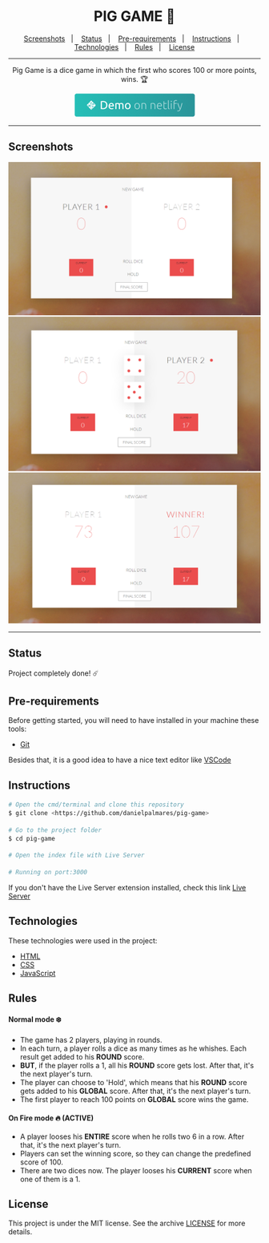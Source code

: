 <h1 align="center">
  PIG GAME 🐷
</h1>

<p align="center">
  <a href="#screenshots">Screenshots</a>&nbsp;&nbsp;&nbsp;|&nbsp;&nbsp;&nbsp;
  <a href="#status">Status</a>&nbsp;&nbsp;&nbsp;|&nbsp;&nbsp;&nbsp;
  <a href="#pre-requirements">Pre-requirements</a>&nbsp;&nbsp;&nbsp;|&nbsp;&nbsp;&nbsp;
  <a href="#instructions">Instructions</a>&nbsp;&nbsp;&nbsp;|&nbsp;&nbsp;&nbsp;
  <a href="#technologies">Technologies</a>&nbsp;&nbsp;&nbsp;|&nbsp;&nbsp;&nbsp;
  <a href="#rules">Rules</a>&nbsp;&nbsp;&nbsp;|&nbsp;&nbsp;&nbsp;
  <a href="#license">License</a>
</p>

---

<p align="center">
  Pig Game is a dice game in which the first who scores 100 or more points, wins. 🏆 
</p>

<p align="center">
  <a href="https://dann-pig-game.netlify.app/" target="_blank">
    <img alt="Demo on Netlify" src="https://github.com/danielpalmares/omnifood/blob/master/.github/demo-on-netlify.png">
  </a>
</p>

---

## Screenshots

![Pig Game](https://github.com/danielpalmares/pig-game/blob/master/.github/pig-game-1.png)
![Pig Game](https://github.com/danielpalmares/pig-game/blob/master/.github/pig-game-2.png)
![Pig Game](https://github.com/danielpalmares/pig-game/blob/master/.github/pig-game-3.png)

---

## Status

Project completely done! ☄️

## Pre-requirements

Before getting started, you will need to have installed in your machine these tools: 

- [Git](https://git-scm.com)

Besides that, it is a good idea to have a nice text editor like [VSCode](https://code.visualstudio.com/)

## Instructions

```bash
# Open the cmd/terminal and clone this repository
$ git clone <https://github.com/danielpalmares/pig-game>

# Go to the project folder
$ cd pig-game

# Open the index file with Live Server

# Running on port:3000
```

If you don't have the Live Server extension installed, check this link [Live Server](https://marketplace.visualstudio.com/items?itemName=ritwickdey.LiveServer)

## Technologies

These technologies were used in the project:

- [HTML](https://developer.mozilla.org/pt-BR/docs/Web/HTML)
- [CSS](https://developer.mozilla.org/pt-BR/docs/Web/CSS)
- [JavaScript](https://developer.mozilla.org/pt-BR/docs/Web/JavaScript)

## Rules 

#### Normal mode ❄️

- The game has 2 players, playing in rounds.
- In each turn, a player rolls a dice as many times as he whishes. Each result get added to his **ROUND** score.
- **BUT**, if the player rolls a 1, all his **ROUND** score gets lost. After that, it's the next player's turn.
- The player can choose to 'Hold', which means that his **ROUND** score gets added to his **GLOBAL** score. After that, it's the next player's turn.
- The first player to reach 100 points on **GLOBAL** score wins the game.

#### On Fire mode 🔥 (ACTIVE)

- A player looses his **ENTIRE** score when he rolls two 6 in a row. After that, it's the next player's turn. 
- Players can set the winning score, so they can change the predefined score of 100. 
- There are two dices now. The player looses his **CURRENT** score when one of them is a 1. 

## License

This project is under the MIT license. See the archive [LICENSE](https://github.com/danielpalmares/pig-game/blob/master/LICENSE) for more details.

